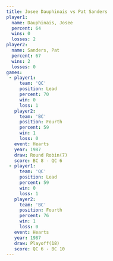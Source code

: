 ```yaml
---
title: Josee Dauphinais vs Pat Sanders
player1:                 
  name: Dauphinais, Josee
  percent: 64            
  wins: 0                
  losses: 2              
player2:                 
  name: Sanders, Pat     
  percent: 67            
  wins: 2                
  losses: 0              
games:
 - player1:        
     team: 'QC'    
     position: Lead
     percent: 70   
     win: 0        
     loss: 1       
   player2:          
     team: 'BC'      
     position: Fourth
     percent: 59     
     win: 1          
     loss: 0         
   event: Hearts       
   year: 1987          
   draw: Round Robin(7)
   score: BC 8 - QC 6  
 - player1:        
     team: 'QC'    
     position: Lead
     percent: 59   
     win: 0        
     loss: 1       
   player2:          
     team: 'BC'      
     position: Fourth
     percent: 76     
     win: 1          
     loss: 0         
   event: Hearts      
   year: 1987         
   draw: Playoff(18)  
   score: QC 6 - BC 10
---
```

